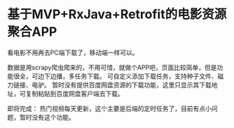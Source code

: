 # 基于MVP+RxJava+Retrofit的电影资源聚合APP
看电影不用再去PC端下载了，移动端一样可以。

数据是用scrapy爬虫爬来的，不用可惜，就做个APP吧，页面比较简单，但是功能很全，可边下边播，多任务下载。
可自定义添加下载任务，支持种子文件、磁力链接、电驴。
暂时没有提供百度网盘资源的下载功能，这里只显示其下载地址，可复制粘贴到百度网盘客户端去下载。

即将完成：
  热门视频每天更新，这个主要是后端的定时任务了，目前有点小问题，暂时没有这个功能。

